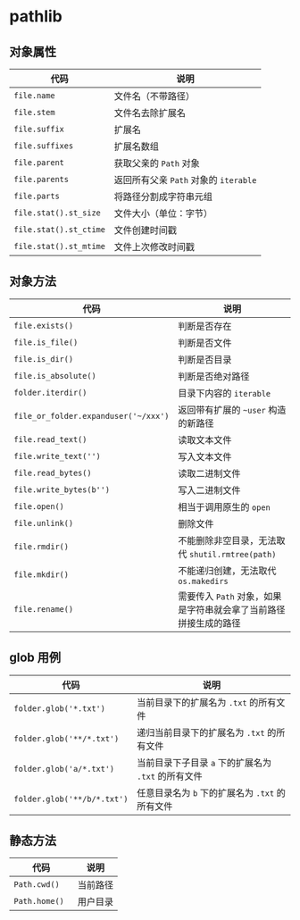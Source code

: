 # pathlib


## 对象属性

| 代码                   | 说明                                  |
| ---------------------- | ------------------------------------- |
| `file.name`            | 文件名（不带路径）                    |
| `file.stem`            | 文件名去除扩展名                      |
| `file.suffix`          | 扩展名                                |
| `file.suffixes`        | 扩展名数组                            |
| `file.parent`          | 获取父亲的 `Path` 对象                |
| `file.parents`         | 返回所有父亲 `Path` 对象的 `iterable` |
| `file.parts`           | 将路径分割成字符串元组                |
| `file.stat().st_size`  | 文件大小（单位：字节）                |
| `file.stat().st_ctime` | 文件创建时间戳                        |
| `file.stat().st_mtime` | 文件上次修改时间戳                    |


## 对象方法

| 代码                                 | 说明                                                             |
| ------------------------------------ | ---------------------------------------------------------------- |
| `file.exists()`                      | 判断是否存在                                                     |
| `file.is_file()`                     | 判断是否文件                                                     |
| `file.is_dir()`                      | 判断是否目录                                                     |
| `file.is_absolute()`                 | 判断是否绝对路径                                                 |
| `folder.iterdir()`                   | 目录下内容的 `iterable`                                          |
| `file_or_folder.expanduser('~/xxx')` | 返回带有扩展的 `~user` 构造的新路径                              |
| `file.read_text()`                   | 读取文本文件                                                     |
| `file.write_text('')`                | 写入文本文件                                                     |
| `file.read_bytes()`                  | 读取二进制文件                                                   |
| `file.write_bytes(b'')`              | 写入二进制文件                                                   |
| `file.open()`                        | 相当于调用原生的 `open`                                          |
| `file.unlink()`                      | 删除文件                                                         |
| `file.rmdir()`                       | 不能删除非空目录，无法取代 `shutil.rmtree(path)`                 |
| `file.mkdir()`                       | 不能递归创建，无法取代 `os.makedirs`                             |
| `file.rename()`                      | 需要传入 `Path` 对象，如果是字符串就会拿了当前路径拼接生成的路径 |


## glob 用例
| 代码                        | 说明                                                |
| --------------------------- | --------------------------------------------------- |
| `folder.glob('*.txt')`      | 当前目录下的扩展名为 `.txt` 的所有文件              |
| `folder.glob('**/*.txt')`   | 递归当前目录下的扩展名为 `.txt` 的所有文件          |
| `folder.glob('a/*.txt')`    | 当前目录下子目录 `a` 下的扩展名为 `.txt` 的所有文件 |
| `folder.glob('**/b/*.txt')` | 任意目录名为 `b` 下的扩展名为 `.txt` 的所有文件     |


## 静态方法

| 代码           | 说明     |
| -------------- | -------- |
| `Path.cwd() `  | 当前路径 |
| `Path.home() ` | 用户目录 |

